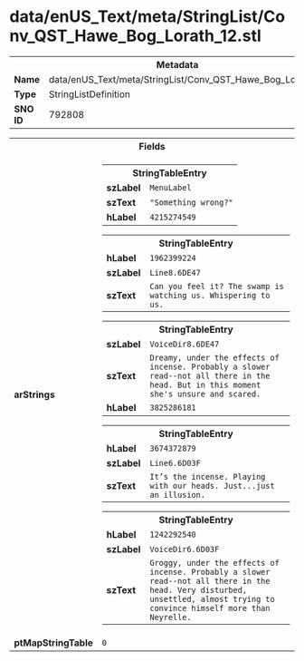 <h1>data/enUS_Text/meta/StringList/Conv_QST_Hawe_Bog_Lorath_12.stl</h1><table><tr><th colspan="100%">Metadata</th></tr><tr><td><b>Name</b></td><td>data/enUS_Text/meta/StringList/Conv_QST_Hawe_Bog_Lorath_12.stl</td></tr><tr><td><b>Type</b></td><td>StringListDefinition</td></tr><tr><td><b>SNO ID</b></td><td>792808</td></tr></table>

<table><tr><th colspan="100%">Fields</th></tr><tr><td><b>arStrings</b></td><td><table><tr><th colspan="100%">StringTableEntry</th></tr><tr><td><b>szLabel</b></td><td><code>MenuLabel</code></td></tr><tr><td><b>szText</b></td><td><code>"Something wrong?"</code></td></tr><tr><td><b>hLabel</b></td><td><code>4215274549</code></td></tr></table>


<table><tr><th colspan="100%">StringTableEntry</th></tr><tr><td><b>hLabel</b></td><td><code>1962399224</code></td></tr><tr><td><b>szLabel</b></td><td><code>Line8.6DE47</code></td></tr><tr><td><b>szText</b></td><td><code>Can you feel it? The swamp is watching us. Whispering to us.</code></td></tr></table>


<table><tr><th colspan="100%">StringTableEntry</th></tr><tr><td><b>szLabel</b></td><td><code>VoiceDir8.6DE47</code></td></tr><tr><td><b>szText</b></td><td><code>Dreamy, under the effects of incense. Probably a slower read--not all there in the head. But in this moment she's unsure and scared.</code></td></tr><tr><td><b>hLabel</b></td><td><code>3825286181</code></td></tr></table>


<table><tr><th colspan="100%">StringTableEntry</th></tr><tr><td><b>hLabel</b></td><td><code>3674372879</code></td></tr><tr><td><b>szLabel</b></td><td><code>Line6.6D03F</code></td></tr><tr><td><b>szText</b></td><td><code>It’s the incense. Playing with our heads. Just...just an illusion.</code></td></tr></table>


<table><tr><th colspan="100%">StringTableEntry</th></tr><tr><td><b>hLabel</b></td><td><code>1242292540</code></td></tr><tr><td><b>szLabel</b></td><td><code>VoiceDir6.6D03F</code></td></tr><tr><td><b>szText</b></td><td><code>Groggy, under the effects of incense. Probably a slower read--not all there in the head. Very disturbed, unsettled, almost trying to convince himself more than Neyrelle.</code></td></tr></table>


</td></tr><tr><td><b>ptMapStringTable</b></td><td><code>0</code></td></tr></table>

